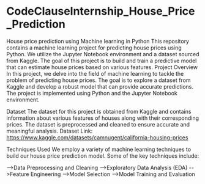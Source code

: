 # CodeClauseInternship_House_Price_Prediction
House price prediction using Machine learning in Python 
This repository contains a machine learning project for predicting house prices using Python. We utilize the Jupyter Notebook environment and a dataset sourced from Kaggle. The goal of this project is to build and train a predictive model that can estimate house prices based on various features.
Project Overview
In this project, we delve into the field of machine learning to tackle the problem of predicting house prices. The goal is to explore a dataset from Kaggle and develop a robust model that can provide accurate predictions. The project is implemented using Python and the Jupyter Notebook environment.

Dataset
The dataset for this project is obtained from Kaggle and contains information about various features of houses along with their corresponding prices. The dataset is preprocessed and cleaned to ensure accurate and meaningful analysis.
Dataset Link:  https://www.kaggle.com/datasets/camnugent/california-housing-prices

Techniques Used
We employ a variety of machine learning techniques to build our house price prediction model. Some of the key techniques include:

-->Data Preprocessing and Cleaning
-->Exploratory Data Analysis (EDA)
-->Feature Engineering
-->Model Selection
-->Model Training and Evaluation
